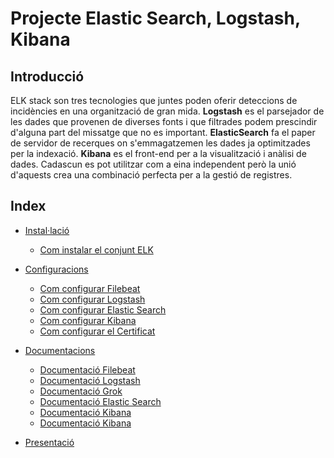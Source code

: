 # Projecte Elastic Search, Logstash, Kibana

## Introducció
ELK stack son tres tecnologies que juntes poden oferir deteccions de incidències en una organització de gran mida. 
**Logstash** es el parsejador de les dades que provenen de diverses fonts i que filtrades 
podem prescindir d'alguna part del missatge que no es important. **ElasticSearch**
fa el paper de servidor de recerques on s'emmagatzemen les dades ja optimitzades per la indexació. 
**Kibana** es el front-end per a la visualització i anàlisi de dades. 
Cadascun es pot utilitzar com a eina independent però la unió d'aquests crea una combinació perfecta per a la gestió de registres.

## Index
* [Instal·lació](instalacio)
	* [Com instalar el conjunt ELK](instalacio/README.md)

* [Configuracions](configuracions)
	* [Com configurar Filebeat](configuracions/Filebeat.md#configuració-filebeat-al-client)
	* [Com configurar Logstash](configuracions/Logstash.md#logstash-configuració)
	* [Com configurar Elastic Search](configuracions/ElasticSearch.md#elastic-search-configuració-port-9200)
	* [Com configurar Kibana](configuracions/Kibana.md#kibana-configuració-port-5601)
	* [Com configurar el Certificat](configuracions/Certificats.md#creació-del-certificat-ssl-autosignat)

* [Documentacions](documentacio)
	* [Documentació Filebeat](documentacio/filebeat/Filebeat.md#beats)
	* [Documentació Logstash](documentacio/logstash/Logstash.md#logstash)
	* [Documentació Grok](documentacio/logstash/Grok.md#grok-i-el-seu-filtrat)	
	* [Documentació Elastic Search](documentacio/elasticsearch/ElasticSearch.md#elasticsearch)
	* [Documentació Kibana](documentacio/kibana/Kibana.md#kibana)
	* [Documentació Kibana](documentacio/kibana/kibana/Nginx.md#nginx-configuració)

* [Presentació](presentacio)
